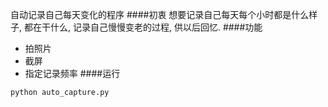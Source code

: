 自动记录自己每天变化的程序
####初衷
想要记录自己每天每个小时都是什么样子, 都在干什么, 记录自己慢慢变老的过程, 供以后回忆.
####功能
* 拍照片
* 截屏
* 指定记录频率
####运行
```
python auto_capture.py
```
